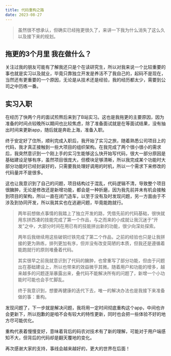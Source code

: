 ```yaml
---
title: 代码重构之路
date: 2023-08-27
---
```


> 虽然很不想承认，但确实已经拖更很久了，来讲一下我为什么消失了这么久以及接下来的规划。
> 

## 拖更的3个月里 我在做什么？

关注过我的朋友可能有了解我还只是个在读研究生，所以对我来说一个比较重要的事也就是实习以及就业，毕竟只靠独立开发是养活不了我自己的，起码不是现在，当然还有更重要的一个原因，无论是从技术还是经验，我的经历都太少，需要到公司之中历练一番。

## 实习入职

在经历了快两个月的面试煎熬后来到了B站实习。这也是我拖更的主要原因，因为准备的时间点较晚所以期间也比较焦虑，除了准备面试就是在等面试结果，没有抽出时间来更新app，随后就是奔赴上海，准备入职。

终于安定好了住所，顺利完成入职后，我开始了实习之旅，随着熟悉公司项目上的代码，我才真正接触到一些大项目的组织架构。在我完成了两个很小很小的需求后，我突然意识到一个刚上手的实习生能够这么快开始写代码，很大一部分原因是基础建设足够有序，虽然项目很庞大，但模块足够清晰，所以我完成某个功能时大部分功能时已经封装好的，只需要我处理好调用的时机，所以一个需求下来修改的代码量并不是很多。

这也让我意识到了自己的问题，项目结构过于混乱，代码逻辑不清，导致整个项目很臃肿，无论是修改还是新增功能，都会是一种折磨，因为我先前并未有机会接触到项目的架构，所以一直在闭门造车，以至于没有及时发现问题，另一方面由于不涉及到协同开发，所以我其实也在逃避问题，毕竟能跑就行。

> 两年前想做点事情的我踏上了独立开发的路，凭借先前的代码基础，很快就用东拼西凑的技能完成了第一个作品，与之而来的小成就让我沉迷于“开发”之中，大部分时间在用已有的技能拼出新的功能，很少向深处探索。
> 
> 两年后我继续用这些破铜烂铁完成了第二个作品，之前的经验也只是让我拼接的更为熟练，排列更加有序，但并没有改变简陋的本质，但我还是遵循着能跑就行的原则堆叠着代码。
> 
> 其实很早之前我就意识到了代码的臃肿，也曾重写了部分功能，但由于问题出在基础建设上，所以也带来的效益微乎其微。随着用户和功能的增多，越来越多的问题逐渐暴露出来，叠代码不能解决所有的问题了，新增一个小功能时可能也会手忙脚乱。
> 
> 终于我意识到，想要再健康的迭代下去，唯一的解决办法也是我接下来准备做的事：重构。
> 

发现问题了，下一步就是解决问题，我将用一定时间彻底重构这个app，中间也许会更新下，所以抱歉的是咱不会有较大的特性更新，同时也会把一些体验不好的地方尽可能优化。

重构代表着慢慢变好，意味着背后的码农对技术有了新的理解，可能对于用户端感知不大，但背后的代码却是翻天覆地的变化。

再次感谢大家的支持，事线会越来越好的，更大的世界在后面！
